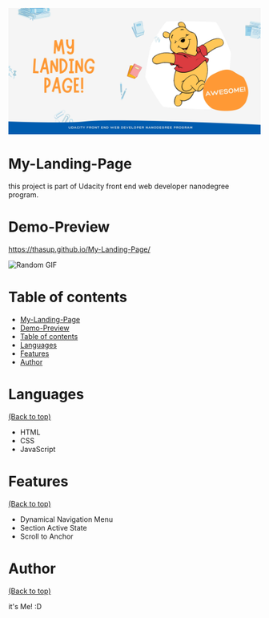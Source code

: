 <!-- Add banner here -->
![My project](/picture/My_Landing_page.jpg)

# My-Landing-Page

<!-- Describe your project in brief -->
this project is part of Udacity front end web developer nanodegree program.

# Demo-Preview

<!-- Add a demo for your project -->
 https://thasup.github.io/My-Landing-Page/

![Random GIF](https://media.giphy.com/media/vFKqnCdLPNOKc/giphy.gif)

# Table of contents

- [My-Landing-Page](#my-landing-page)
- [Demo-Preview](#demo-preview)
- [Table of contents](#table-of-contents)
- [Languages](#languages)
- [Features](#features)
- [Author](#author)

# Languages
[(Back to top)](#table-of-contents)

- HTML
- CSS
- JavaScript

# Features
[(Back to top)](#table-of-contents)

- Dynamical Navigation Menu
- Section Active State
- Scroll to Anchor

# Author
[(Back to top)](#table-of-contents)

it's Me! :D
